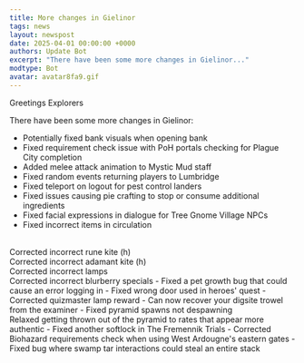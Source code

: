 ```yaml
---
title: More changes in Gielinor
tags: news
layout: newspost
date: 2025-04-01 00:00:00 +0000
authors: Update Bot
excerpt: "There have been some more changes in Gielinor..."
modtype: Bot
avatar: avatar8fa9.gif
---
```

Greetings Explorers

There have been some more changes in Gielinor:


- Potentially fixed bank visuals when opening bank
- Fixed requirement check issue with PoH portals checking for Plague City completion
- Added melee attack animation to Mystic Mud staff
- Fixed random events returning players to Lumbridge
- Fixed teleport on logout for pest control landers
- Fixed issues causing pie crafting to stop or consume additional ingredients
- Fixed facial expressions in dialogue for Tree Gnome Village NPCs
- Fixed incorrect items in circulation<br />
<br />
Corrected incorrect rune kite (h)<br />
Corrected incorrect adamant kite (h)<br />
Corrected incorrect lamps<br />
Corrected incorrect blurberry specials
- Fixed a pet growth bug that could cause an error logging in
- Fixed wrong door used in heroes' quest
- Corrected quizmaster lamp reward
- Can now recover your digsite trowel from the examiner
- Fixed pyramid spawns not despawning<br />
Relaxed getting thrown out of the pyramid to rates that appear more authentic
- Fixed another softlock in The Fremennik Trials
- Corrected Biohazard requirements check when using West Ardougne's eastern gates
- Fixed bug where swamp tar interactions could steal an entire stack

